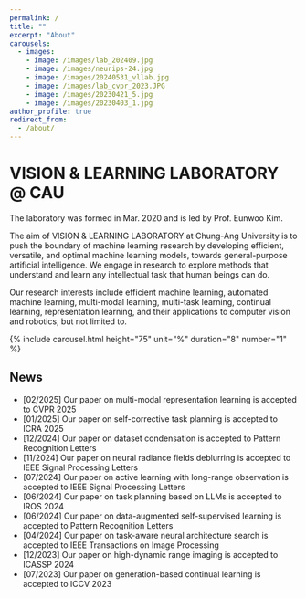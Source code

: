 ```yaml
---
permalink: /
title: ""
excerpt: "About"
carousels:
  - images:
    - image: /images/lab_202409.jpg
    - image: /images/neurips-24.jpg
    - image: /images/20240531_vllab.jpg
    - image: /images/lab_cvpr_2023.JPG
    - image: /images/20230421_5.jpg
    - image: /images/20230403_1.jpg
author_profile: true
redirect_from: 
  - /about/
---
```




# VISION & LEARNING LABORATORY @ CAU

The laboratory was formed in Mar. 2020 and is led by Prof. Eunwoo Kim.  

The aim of VISION & LEARNING LABORATORY at Chung-Ang University is to push the boundary of machine learning research by developing efficient, versatile, and optimal machine learning models, towards general-purpose artificial intelligence.
We engage in research to explore methods that understand and learn any intellectual task that human beings can do.

Our research interests include efficient machine learning, automated machine learning, multi-modal learning, multi-task learning, continual learning, representation learning, and their applications to computer vision and robotics, but not limited to.

{% include carousel.html height="75" unit="%" duration="8" number="1" %}

## News
* [02/2025] Our paper on multi-modal representation learning is accepted to CVPR 2025
* [01/2025] Our paper on self-corrective task planning is accepted to ICRA 2025
* [12/2024] Our paper on dataset condensation is accepted to Pattern Recognition Letters
* [11/2024] Our paper on neural radiance fields deblurring is accepted to IEEE Signal Processing Letters
* [07/2024] Our paper on active learning with long-range observation is accepted to IEEE Signal Processing Letters
* [06/2024] Our paper on task planning based on LLMs is accepted to IROS 2024
* [06/2024] Our paper on data-augmented self-supervised learning is accepted to Pattern Recognition Letters
* [04/2024] Our paper on task-aware neural architecture search is accepted to IEEE Transactions on Image Processing
* [12/2023] Our paper on high-dynamic range imaging is accepted to ICASSP 2024
* [07/2023] Our paper on generation-based continual learning is accepted to ICCV 2023
